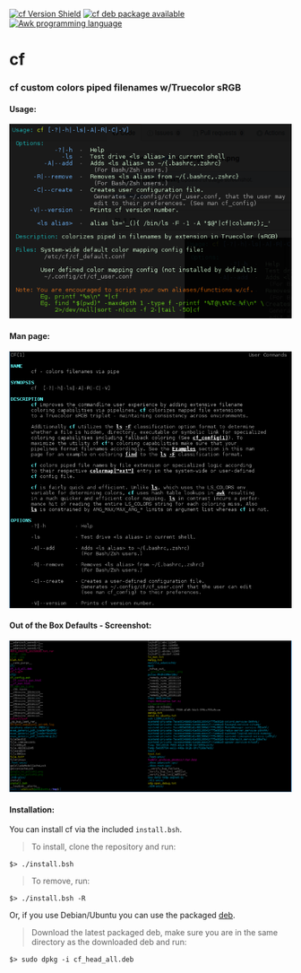 [![cf Version Shield](https://img.shields.io/badge/dynamic/json?color=brightgreen&style=plastic&logo=GitHub&label=version&query=tag_name&url=https%3A%2F%2Fapi.github.com%2Frepos%2FAdamDanischewski%2Fcf%2Freleases%2Flatest)](https://api.github.com/repos/AdamDanischewski/cf/releases/latest) [![cf deb package available](https://img.shields.io/badge/deb-package-orange?style=plastic&logo=Ubuntu)](https://github.com/AdamDanischewski/cf/raw/debian/cf_head_all.deb) [![Awk programming language](https://img.shields.io/badge/awk-lang-blue?style=plastic)](https://pement.org/awk/awk1line.txt)

# cf 
### cf custom colors piped filenames w/Truecolor sRGB 
#### Usage: 
![cf usage ss](https://raw.githubusercontent.com/AdamDanischewski/cf/assets/cf_usage_ss_1.png)

#### Man page:
![cf man page](https://raw.githubusercontent.com/AdamDanischewski/cf/assets/cf_man_ss_1.png)

#### Out of the Box Defaults - Screenshot: 
![cf ss](https://raw.githubusercontent.com/AdamDanischewski/cf/assets/cf_ss_1.png)

#### Installation: 
You can install cf via the included `install.bsh`.<br>
> To install, clone the repository and run: 
```shell 
$> ./install.bsh
```
> To remove, run: 
```shell
$> ./install.bsh -R 
```
Or, if you use Debian/Ubuntu you can use the packaged [deb](https://github.com/AdamDanischewski/cf/raw/debian/cf_head_all.deb).
> Download the latest packaged deb, make sure you are in the same directory as the downloaded deb and run: 
```shell 
$> sudo dpkg -i cf_head_all.deb
```

